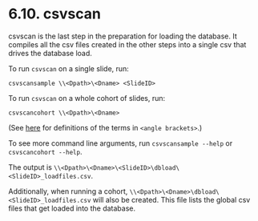 # 6.10. csvscan

csvscan is the last step in the preparation for loading the database.
It compiles all the csv files created in the other steps into a single
csv that drives the database load.

To run `csvscan` on a single slide, run:
```
csvscansample \\<Dpath>\<Dname> <SlideID>
```

To run `csvscan` on a whole cohort of slides, run:
```
csvscancohort \\<Dpath>\<Dname>
```
(See [here](../../scans/docs/Definitions.md#43-definitions) for definitions
of the terms in `<angle brackets>`.)

To see more command line arguments, run `csvscansample --help` or `csvscancohort --help`.

The output is `\\<Dpath>\<Dname>\<SlideID>\dbload\<SlideID>_loadfiles.csv`.

Additionally, when running a cohort, `\\<Dpath>\<Dname>\dbload\<SlideID>_loadfiles.csv` will also be created.
This file lists the global csv files that get loaded into the database.
